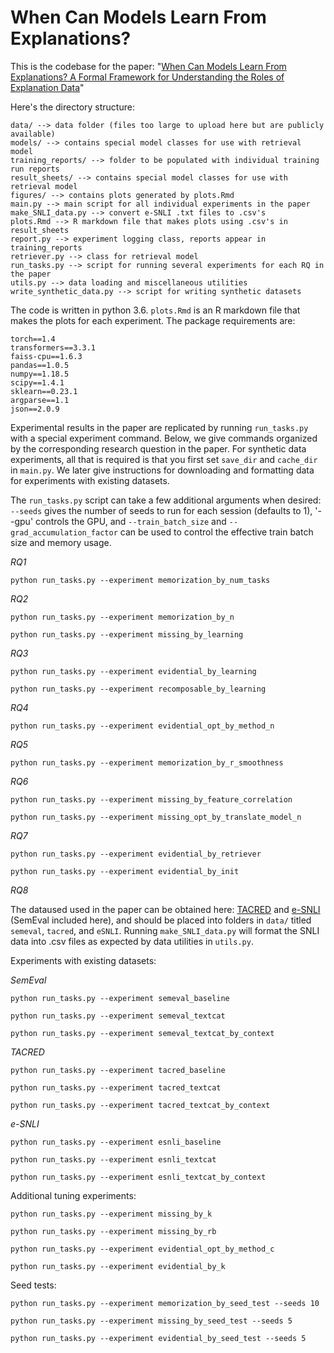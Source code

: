 # When Can Models Learn From Explanations?

This is the codebase for the paper: "[When Can Models Learn From Explanations? A Formal Framework for Understanding the Roles of Explanation Data](https://arxiv.org/abs/2102.02201)"

Here's the directory structure:

```
data/ --> data folder (files too large to upload here but are publicly available)
models/ --> contains special model classes for use with retrieval model
training_reports/ --> folder to be populated with individual training run reports
result_sheets/ --> contains special model classes for use with retrieval model
figures/ --> contains plots generated by plots.Rmd
main.py --> main script for all individual experiments in the paper
make_SNLI_data.py --> convert e-SNLI .txt files to .csv's
plots.Rmd --> R markdown file that makes plots using .csv's in result_sheets
report.py --> experiment logging class, reports appear in training_reports
retriever.py --> class for retrieval model
run_tasks.py --> script for running several experiments for each RQ in the paper
utils.py --> data loading and miscellaneous utilities
write_synthetic_data.py --> script for writing synthetic datasets
```

The code is written in python 3.6. `plots.Rmd` is an R markdown file that makes the plots for each experiment. The package requirements are:

```
torch==1.4
transformers==3.3.1
faiss-cpu==1.6.3
pandas==1.0.5
numpy==1.18.5
scipy==1.4.1
sklearn==0.23.1
argparse==1.1
json==2.0.9
```

Experimental results in the paper are replicated by running `run_tasks.py` with a special experiment command. Below, we give commands organized by the corresponding research question in the paper. For synthetic data experiments, all that is required is that you first set `save_dir` and `cache_dir` in `main.py`. We later give instructions for downloading and formatting data for experiments with existing datasets.

The `run_tasks.py` script can take a few additional arguments when desired: `--seeds` gives the number of seeds to run for each session (defaults to 1), '--gpu' controls the GPU, and `--train_batch_size` and `--grad_accumulation_factor` can be used to control the effective train batch size and memory usage. 

*RQ1*

`python run_tasks.py --experiment memorization_by_num_tasks`

*RQ2*

`python run_tasks.py --experiment memorization_by_n`

`python run_tasks.py --experiment missing_by_learning`

*RQ3*

`python run_tasks.py --experiment evidential_by_learning`

`python run_tasks.py --experiment recomposable_by_learning`

*RQ4*

`python run_tasks.py --experiment evidential_opt_by_method_n`

*RQ5*

`python run_tasks.py --experiment memorization_by_r_smoothness`

*RQ6*

`python run_tasks.py --experiment missing_by_feature_correlation`

`python run_tasks.py --experiment missing_opt_by_translate_model_n`

*RQ7*

`python run_tasks.py --experiment evidential_by_retriever`

`python run_tasks.py --experiment evidential_by_init`

*RQ8*

The dataused used in the paper can be obtained here: [TACRED](https://catalog.ldc.upenn.edu/LDC2018T24) and [e-SNLI](https://github.com/OanaMariaCamburu/e-SNLI) (SemEval included here), and should be placed into folders in `data/` titled `semeval`, `tacred`, and `eSNLI`. Running `make_SNLI_data.py` will format the SNLI data into .csv files as expected by data utilities in `utils.py`. 

Experiments with existing datasets:

*SemEval*

`python run_tasks.py --experiment semeval_baseline`

`python run_tasks.py --experiment semeval_textcat`

`python run_tasks.py --experiment semeval_textcat_by_context`

*TACRED*

`python run_tasks.py --experiment tacred_baseline`

`python run_tasks.py --experiment tacred_textcat`

`python run_tasks.py --experiment tacred_textcat_by_context`

*e-SNLI*

`python run_tasks.py --experiment esnli_baseline`

`python run_tasks.py --experiment esnli_textcat`

`python run_tasks.py --experiment esnli_textcat_by_context`

Additional tuning experiments:

`python run_tasks.py --experiment missing_by_k`

`python run_tasks.py --experiment missing_by_rb`

`python run_tasks.py --experiment evidential_opt_by_method_c`

`python run_tasks.py --experiment evidential_by_k`

Seed tests:

`python run_tasks.py --experiment memorization_by_seed_test --seeds 10`

`python run_tasks.py --experiment missing_by_seed_test --seeds 5`

`python run_tasks.py --experiment evidential_by_seed_test --seeds 5`
